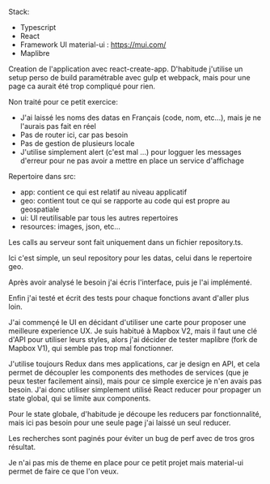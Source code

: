 Stack:
 - Typescript
 - React
 - Framework UI material-ui : https://mui.com/
 - Maplibre

Creation de l'application avec react-create-app. D'habitude j'utilise un setup perso de build paramétrable avec gulp et webpack, mais pour une page ca aurait été trop compliqué pour rien.

Non traité pour ce petit exercice:
 - J'ai laissé les noms des datas en Français (code, nom, etc...), mais je ne l'aurais pas fait en réel
 - Pas de router ici, car pas besoin
 - Pas de gestion de plusieurs locale
 - J'utilise simplement alert (c'est mal ...) pour logguer les messages d'erreur pour ne pas avoir a mettre en place un service d'affichage 

Repertoire dans src:
  - app: contient ce qui est relatif au niveau applicatif
  - geo: contient tout ce qui se rapporte au code qui est propre au geospatiale
  - ui: UI reutilisable par tous les autres repertoires
  - resources: images, json, etc...

Les calls au serveur sont fait uniquement dans un fichier repository.ts.

Ici c'est simple, un seul repository pour les datas, celui dans le repertoire geo.

Après avoir analysé le besoin j'ai écris l'interface, puis je l'ai implémenté.

Enfin j'ai testé et écrit des tests pour chaque fonctions avant d'aller plus loin.

J'ai commençé le UI en décidant d'utiliser une carte pour proposer une meilleure experience UX. Je suis habitué à Mapbox V2, mais il faut une clé d'API pour utiliser leurs styles, alors j'ai décider de tester maplibre (fork de Mapbox V1), qui semble pas trop mal fonctionner.

J'utilise toujours Redux dans mes applications, car je design en API, et cela permet de découpler les components des methodes de services (que je peux tester facilement ainsi), mais pour ce simple exercice je n'en avais pas besoin. J'ai donc utiliser simplement utilisé React reducer pour propager un state global, qui se limite aux components.

Pour le state globale, d'habitude je découpe les reducers par fonctionnalité, mais ici pas besoin pour une seule page j'ai laissé un seul reducer.

Les recherches sont paginés pour éviter un bug de perf avec de tros gros résultat.

Je n'ai pas mis de theme en place pour ce petit projet mais material-ui permet de faire ce que l'on veux.


